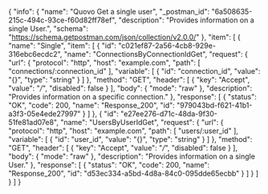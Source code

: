 {
  "info": {
    "name": "Quovo Get a single user",
    "_postman_id": "6a508635-215c-494c-93ce-f60d82ff78ef",
    "description": "Provides information on a single User.",
    "schema": "https://schema.getpostman.com/json/collection/v2.0.0/"
  },
  "item": [
    {
      "name": "Single",
      "item": [
        {
          "id": "c021ef87-2a56-4cb8-929e-316ebc6ecdc2",
          "name": "ConnectionsByConnectionIdGet",
          "request": {
            "url": {
              "protocol": "http",
              "host": "example.com",
              "path": [
                "connections/:connection_id"
              ],
              "variable": [
                {
                  "id": "connection_id",
                  "value": "{}",
                  "type": "string"
                }
              ]
            },
            "method": "GET",
            "header": [
              {
                "key": "Accept",
                "value": "*/*",
                "disabled": false
              }
            ],
            "body": {
              "mode": "raw"
            },
            "description": "Provides information on a specific connection."
          },
          "response": [
            {
              "status": "OK",
              "code": 200,
              "name": "Response_200",
              "id": "979043bd-f621-41b1-a3f3-05e4ede27997"
            }
          ]
        },
        {
          "id": "e27ee276-d71c-48da-9f30-51fe81ad07e8",
          "name": "UsersByUserIdGet",
          "request": {
            "url": {
              "protocol": "http",
              "host": "example.com",
              "path": [
                "users/:user_id"
              ],
              "variable": [
                {
                  "id": "user_id",
                  "value": "{}",
                  "type": "string"
                }
              ]
            },
            "method": "GET",
            "header": [
              {
                "key": "Accept",
                "value": "*/*",
                "disabled": false
              }
            ],
            "body": {
              "mode": "raw"
            },
            "description": "Provides information on a single User."
          },
          "response": [
            {
              "status": "OK",
              "code": 200,
              "name": "Response_200",
              "id": "d53ec334-a5bd-4d8a-84c0-095dde65ecbb"
            }
          ]
        }
      ]
    }
  ]
}